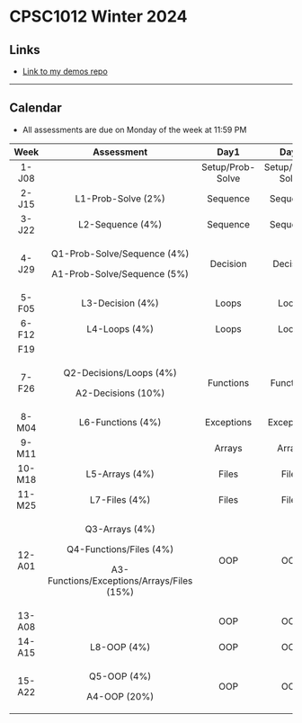 # CPSC1012 Winter 2024

## Links

- [Link to my demos repo](https://github.com/RobbinLawASPdotnet/dotnet8-demos)

---

## Calendar

- All assessments are due on Monday of the week at 11:59 PM

|Week|Assessment|Day1|Day2|Day3|
|:-:|:-:|:-:|:-:|:-:|
|1-J08||Setup/Prob-Solve|Setup/Prob-Solve|Setup/Prob-Solve|
|2-J15|L1-Prob-Solve (2%)|Sequence|Sequence|Sequence|
|3-J22|L2-Sequence (4%)|Sequence|Sequence|Sequence|
|4-J29|<p>Q1-Prob-Solve/Sequence (4%)</p> <p>A1-Prob-Solve/Sequence (5%)</p>|Decision|Decision|Decision|
|5-F05|L3-Decision (4%)|Loops|Loops|Loops|
|6-F12|L4-Loops (4%)|Loops|Loops|Loops|
|F19|||||
|7-F26|<p>Q2-Decisions/Loops (4%)</p> <p>A2-Decisions (10%)</p>|Functions|Functions|Functions|
|8-M04|L6-Functions (4%)|Exceptions|Exceptions|Exceptions|
|9-M11||Arrays|Arrays|Arrays|
|10-M18|L5-Arrays (4%)|Files|Files|Files|
|11-M25|L7-Files (4%)|Files|Files|Files|
|12-A01|<p>Q3-Arrays (4%)</p> <p>Q4-Functions/Files (4%)</p> <p>A3-Functions/Exceptions/Arrays/Files (15%)</p>|OOP|OOP|OOP|
|13-A08||OOP|OOP|OOP|
|14-A15|L8-OOP (4%)|OOP|OOP|OOP|
|15-A22|<p>Q5-OOP (4%)</p> <p>A4-OOP (20%)</p>|OOP|OOP|OOP|
